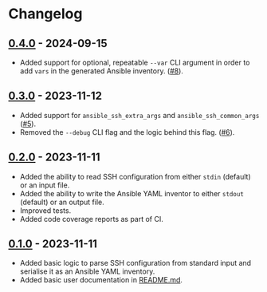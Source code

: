 # Changelog

## [0.4.0](https://github.com/marccarre/ssh-to-ansible/releases/tag/0.4.0) - 2024-09-15

- Added support for optional, repeatable `--var` CLI argument in order to add
  `vars` in the generated Ansible inventory. ([#8](https://github.com/marccarre/ssh-to-ansible/pull/8)).

## [0.3.0](https://github.com/marccarre/ssh-to-ansible/releases/tag/0.3.0) - 2023-11-12

- Added support for `ansible_ssh_extra_args` and `ansible_ssh_common_args` ([#5](https://github.com/marccarre/ssh-to-ansible/pull/5)).
- Removed the `--debug` CLI flag and the logic behind this flag. ([#6](https://github.com/marccarre/ssh-to-ansible/pull/6)).

## [0.2.0](https://github.com/marccarre/ssh-to-ansible/releases/tag/0.2.0) - 2023-11-11

- Added the ability to read SSH configuration from either `stdin` (default) or
  an input file.
- Added the ability to write the Ansible YAML inventor to either `stdout`
  (default) or an output file.
- Improved tests.
- Added code coverage reports as part of CI.

## [0.1.0](https://github.com/marccarre/ssh-to-ansible/releases/tag/0.1.0) - 2023-11-11

- Added basic logic to parse SSH configuration from standard input and serialise
  it as an Ansible YAML inventory.
- Added basic user documentation in [README.md](./README.md).
